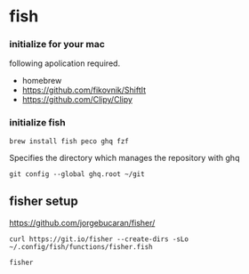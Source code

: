 # fish

### initialize for your mac

following apolication required.

- homebrew
- https://github.com/fikovnik/ShiftIt
- https://github.com/Clipy/Clipy

### initialize fish

```fish
brew install fish peco ghq fzf
```

Specifies the directory which manages the repository with ghq

```fish
git config --global ghq.root ~/git
```

## fisher setup

https://github.com/jorgebucaran/fisher/

```fish
curl https://git.io/fisher --create-dirs -sLo ~/.config/fish/functions/fisher.fish
```

```fish
fisher
```
